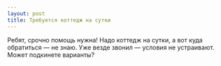 ```yaml
---
layout: post 
title: Требуется коттедж на сутки 
--- 
```

Ребят, срочно помощь нужна! Надо коттедж на сутки, а вот куда обратиться — не знаю. Уже везде звонил — условия не устраивают. Может подкинете варианты?